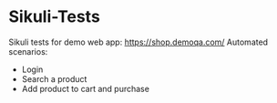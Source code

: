 # Sikuli-Tests

Sikuli tests for demo web app: https://shop.demoqa.com/
Automated scenarios:
- Login
- Search a product
- Add product to cart and purchase
